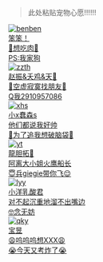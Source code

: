 >此处粘贴宠物心愿!!!!!!

<div class="flink-list">
    <div class="flink-list-item">
        <a href=" " title="" target="_blank">
            <div class="flink-item-icon">
                <img src="../../img/benben.jpg" alt="benben">
            </div>
            <div class="flink-item-name"> 笨笨！</div>
            <div class="flink-item-desc"> 🤤想吃肉🤤 <br> PS:我家狗 </div>
        </a >
    </div>
</div>

<div class="flink-list">
    <div class="flink-list-item">
        <a href=" " title="" target="_blank">
            <div class="flink-item-icon">
                <img src="../../img/zzth.jpg" alt="zzth">
            </div>
            <div class="flink-item-name">赵振&夭鸡&天🐶</div>
            <div class="flink-item-desc"> 🤗空虚寂寞找朋友🥴 <br> Q我2910957086</div>
        </a >
    </div>
</div>

<div class="flink-list">
    <div class="flink-list-item">
        <a href=" " title="" target="_blank">
            <div class="flink-item-icon">
                <img src="../../img/xhs.png" alt="xhs">
            </div>
            <div class="flink-item-name">小x蠢森s</div>
            <div class="flink-item-desc"> 他们都说我好帅 <br> 🥵为了追我想破脑袋🥵 </div>
        </a >
    </div>
</div>

<div class="flink-list">
    <div class="flink-list-item">
        <a href=" " title="" target="_blank">
            <div class="flink-item-icon">
                <img src="../../img/yt.jpg" alt="yt">
            </div>
            <div class="flink-item-name"> 龍胆拓🤯 </div>
            <div class="flink-item-desc"> 阿离大小姐火鹰船长 <br> 😇兵giegie带你飞😌 </div>
        </a >
    </div>
</div>

<div class="flink-list">
    <div class="flink-list-item">
        <a href=" " title="" target="_blank">
            <div class="flink-item-icon">
                <img src="../../img/lyy.jpg" alt="lyy">
            </div>
            <div class="flink-item-name"> 小洋乳酸君 </div>
            <div class="flink-item-desc"> 对不起沉重地溜不出嘴边 <br> 🤓念无妨 </div>
        </a >
    </div>
</div>

<div class="flink-list">
    <div class="flink-list-item">
        <a href=" " title="" target="_blank">
            <div class="flink-item-icon">
                <img src="../../img/qky.jpg" alt="qky">
            </div>
            <div class="flink-item-name"> 宝昱 </div>
            <div class="flink-item-desc"> 😩呜呜呜想XXX😩 <br> 😭今天又考炸了😭 </div>
        </a >
    </div>
</div>